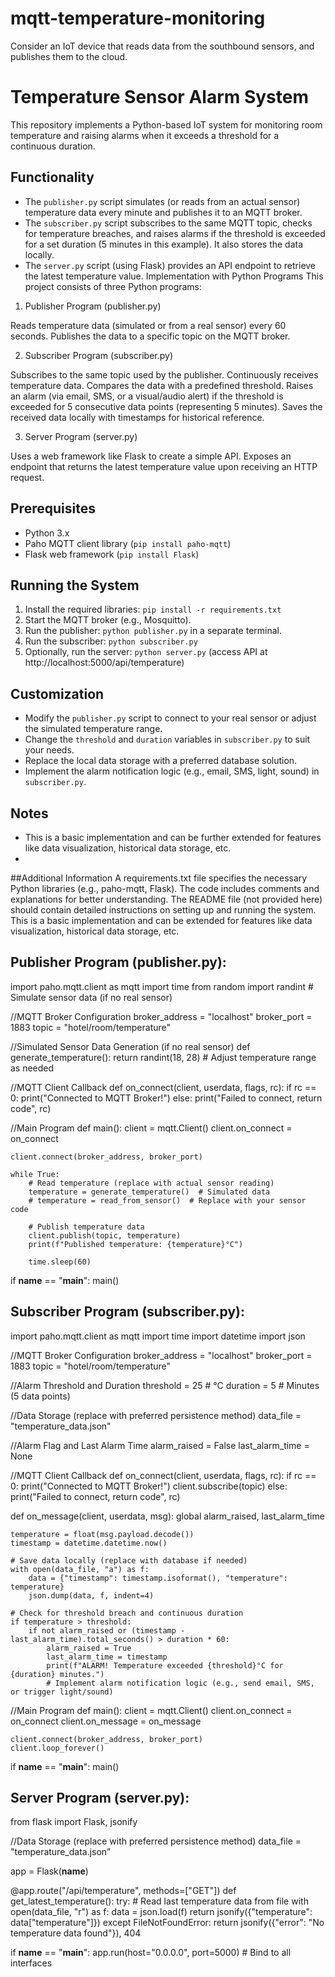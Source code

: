 # mqtt-temperature-monitoring
Consider an IoT device that reads data from the southbound sensors, and publishes them to the cloud.
# Temperature Sensor Alarm System

This repository implements a Python-based IoT system for monitoring room temperature and raising alarms when it exceeds a threshold for a continuous duration.

## Functionality

- The `publisher.py` script simulates (or reads from an actual sensor) temperature data every minute and publishes it to an MQTT broker.
- The `subscriber.py` script subscribes to the same MQTT topic, checks for temperature breaches, and raises alarms if the threshold is exceeded for a set duration (5 minutes in this example). It also stores the data locally.
- The `server.py` script (using Flask) provides an API endpoint to retrieve the latest temperature value.
  Implementation with Python Programs
This project consists of three Python programs:

1. Publisher Program (publisher.py)

Reads temperature data (simulated or from a real sensor) every 60 seconds.
Publishes the data to a specific topic on the MQTT broker.

2. Subscriber Program (subscriber.py)

Subscribes to the same topic used by the publisher.
Continuously receives temperature data.
Compares the data with a predefined threshold.
Raises an alarm (via email, SMS, or a visual/audio alert) if the threshold is exceeded for 5 consecutive data points (representing 5 minutes).
Saves the received data locally with timestamps for historical reference.

3. Server Program (server.py)

Uses a web framework like Flask to create a simple API.
Exposes an endpoint that returns the latest temperature value upon receiving an HTTP request.


## Prerequisites

- Python 3.x
- Paho MQTT client library (`pip install paho-mqtt`)
- Flask web framework (`pip install Flask`)

## Running the System

1. Install the required libraries: `pip install -r requirements.txt`
2. Start the MQTT broker (e.g., Mosquitto).
3. Run the publisher: `python publisher.py` in a separate terminal.
4. Run the subscriber: `python subscriber.py`
5. Optionally, run the server: `python server.py` (access API at http://localhost:5000/api/temperature)

## Customization

- Modify the `publisher.py` script to connect to your real sensor or adjust the simulated temperature range.
- Change the `threshold` and `duration` variables in `subscriber.py` to suit your needs.
- Replace the local data storage with a preferred database solution.
- Implement the alarm notification logic (e.g., email, SMS, light, sound) in `subscriber.py`.

## Notes

- This is a basic implementation and can be further extended for features like data visualization, historical data storage, etc.
- 
##Additional Information
A requirements.txt file specifies the necessary Python libraries (e.g., paho-mqtt, Flask).
The code includes comments and explanations for better understanding.
The README file (not provided here) should contain detailed instructions on setting up and running the system.
This is a basic implementation and can be extended for features like data visualization, historical data storage, etc.

## Publisher Program (publisher.py):
   
import paho.mqtt.client as mqtt
import time
from random import randint  # Simulate sensor data (if no real sensor)

//MQTT Broker Configuration
broker_address = "localhost"
broker_port = 1883
topic = "hotel/room/temperature"

//Simulated Sensor Data Generation (if no real sensor)
def generate_temperature():
    return randint(18, 28)  # Adjust temperature range as needed

//MQTT Client Callback
def on_connect(client, userdata, flags, rc):
    if rc == 0:
        print("Connected to MQTT Broker!")
    else:
        print("Failed to connect, return code", rc)

//Main Program
def main():
    client = mqtt.Client()
    client.on_connect = on_connect

    client.connect(broker_address, broker_port)

    while True:
        # Read temperature (replace with actual sensor reading)
        temperature = generate_temperature()  # Simulated data
        # temperature = read_from_sensor()  # Replace with your sensor code

        # Publish temperature data
        client.publish(topic, temperature)
        print(f"Published temperature: {temperature}°C")

        time.sleep(60)

if __name__ == "__main__":
    main()
    
## Subscriber Program (subscriber.py):
   
import paho.mqtt.client as mqtt
import time
import datetime
import json

//MQTT Broker Configuration
broker_address = "localhost"
broker_port = 1883
topic = "hotel/room/temperature"

//Alarm Threshold and Duration
threshold = 25  # °C
duration = 5  # Minutes (5 data points)

//Data Storage (replace with preferred persistence method)
data_file = "temperature_data.json"

//Alarm Flag and Last Alarm Time
alarm_raised = False
last_alarm_time = None

//MQTT Client Callback
def on_connect(client, userdata, flags, rc):
    if rc == 0:
        print("Connected to MQTT Broker!")
        client.subscribe(topic)
    else:
        print("Failed to connect, return code", rc)

def on_message(client, userdata, msg):
    global alarm_raised, last_alarm_time

    temperature = float(msg.payload.decode())
    timestamp = datetime.datetime.now()

    # Save data locally (replace with database if needed)
    with open(data_file, "a") as f:
        data = {"timestamp": timestamp.isoformat(), "temperature": temperature}
        json.dump(data, f, indent=4)

    # Check for threshold breach and continuous duration
    if temperature > threshold:
        if not alarm_raised or (timestamp - last_alarm_time).total_seconds() > duration * 60:
            alarm_raised = True
            last_alarm_time = timestamp
            print(f"ALARM! Temperature exceeded {threshold}°C for {duration} minutes.")
            # Implement alarm notification logic (e.g., send email, SMS, or trigger light/sound)

//Main Program
def main():
    client = mqtt.Client()
    client.on_connect = on_connect
    client.on_message = on_message

    client.connect(broker_address, broker_port)
    client.loop_forever()

if __name__ == "__main__":
    main()
    
## Server Program (server.py):

from flask import Flask, jsonify

//Data Storage (replace with preferred persistence method)
data_file = "temperature_data.json"

app = Flask(__name__)

@app.route("/api/temperature", methods=["GET"])
def get_latest_temperature():
    try:
        # Read last temperature data from file
        with open(data_file, "r") as f:
            data = json.load(f)
        return jsonify({"temperature": data["temperature"]})
    except FileNotFoundError:
        return jsonify({"error": "No temperature data found"}), 404

if __name__ == "__main__":
    app.run(host="0.0.0.0", port=5000)  # Bind to all interfaces



